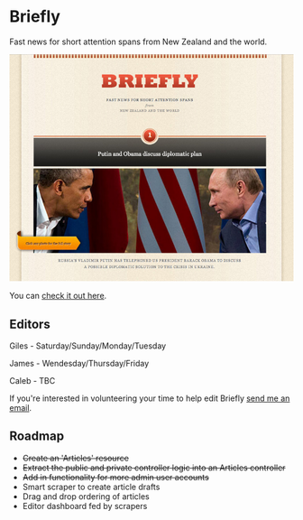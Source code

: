 # Briefly

Fast news for short attention spans from New Zealand and the world.

![Preview](preview.jpg)

You can [check it out here](http://briefly.co.nz).

## Editors

Giles - Saturday/Sunday/Monday/Tuesday

James - Wendesday/Thursday/Friday

Caleb - TBC

If you're interested in volunteering your time to help edit Briefly [send me an email](mailto:iam@gilesthompson.co.nz?subject=Editing%20Briefly).

## Roadmap

* ~~Create an 'Articles' resource~~
* ~~Extract the public and private controller logic into an Articles controller~~
* ~~Add in functionality for more admin user accounts~~
* Smart scraper to create article drafts
* Drag and drop ordering of articles
* Editor dashboard fed by scrapers